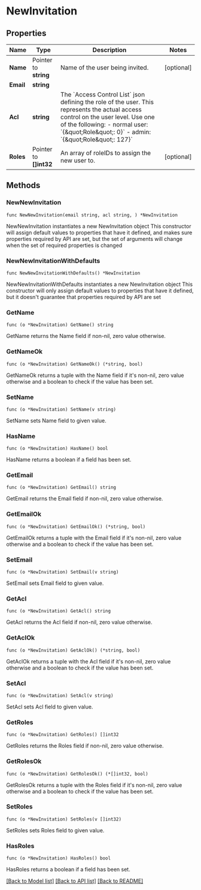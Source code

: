# NewInvitation

## Properties

Name | Type | Description | Notes
------------ | ------------- | ------------- | -------------
**Name** | Pointer to **string** | Name of the user being invited. | [optional] 
**Email** | **string** |  | 
**Acl** | **string** | The &#x60;Access Control List&#x60; json defining the role of the user. This represents the actual access control on the user level. Use one of the following: - normal user: &#x60;{\&quot;Role\&quot;: 0}&#x60; - admin: &#x60;{\&quot;Role\&quot;: 127}&#x60;  | 
**Roles** | Pointer to **[]int32** | An array of roleIDs to assign the new user to. | [optional] 

## Methods

### NewNewInvitation

`func NewNewInvitation(email string, acl string, ) *NewInvitation`

NewNewInvitation instantiates a new NewInvitation object
This constructor will assign default values to properties that have it defined,
and makes sure properties required by API are set, but the set of arguments
will change when the set of required properties is changed

### NewNewInvitationWithDefaults

`func NewNewInvitationWithDefaults() *NewInvitation`

NewNewInvitationWithDefaults instantiates a new NewInvitation object
This constructor will only assign default values to properties that have it defined,
but it doesn't guarantee that properties required by API are set

### GetName

`func (o *NewInvitation) GetName() string`

GetName returns the Name field if non-nil, zero value otherwise.

### GetNameOk

`func (o *NewInvitation) GetNameOk() (*string, bool)`

GetNameOk returns a tuple with the Name field if it's non-nil, zero value otherwise
and a boolean to check if the value has been set.

### SetName

`func (o *NewInvitation) SetName(v string)`

SetName sets Name field to given value.

### HasName

`func (o *NewInvitation) HasName() bool`

HasName returns a boolean if a field has been set.

### GetEmail

`func (o *NewInvitation) GetEmail() string`

GetEmail returns the Email field if non-nil, zero value otherwise.

### GetEmailOk

`func (o *NewInvitation) GetEmailOk() (*string, bool)`

GetEmailOk returns a tuple with the Email field if it's non-nil, zero value otherwise
and a boolean to check if the value has been set.

### SetEmail

`func (o *NewInvitation) SetEmail(v string)`

SetEmail sets Email field to given value.


### GetAcl

`func (o *NewInvitation) GetAcl() string`

GetAcl returns the Acl field if non-nil, zero value otherwise.

### GetAclOk

`func (o *NewInvitation) GetAclOk() (*string, bool)`

GetAclOk returns a tuple with the Acl field if it's non-nil, zero value otherwise
and a boolean to check if the value has been set.

### SetAcl

`func (o *NewInvitation) SetAcl(v string)`

SetAcl sets Acl field to given value.


### GetRoles

`func (o *NewInvitation) GetRoles() []int32`

GetRoles returns the Roles field if non-nil, zero value otherwise.

### GetRolesOk

`func (o *NewInvitation) GetRolesOk() (*[]int32, bool)`

GetRolesOk returns a tuple with the Roles field if it's non-nil, zero value otherwise
and a boolean to check if the value has been set.

### SetRoles

`func (o *NewInvitation) SetRoles(v []int32)`

SetRoles sets Roles field to given value.

### HasRoles

`func (o *NewInvitation) HasRoles() bool`

HasRoles returns a boolean if a field has been set.


[[Back to Model list]](../README.md#documentation-for-models) [[Back to API list]](../README.md#documentation-for-api-endpoints) [[Back to README]](../README.md)


